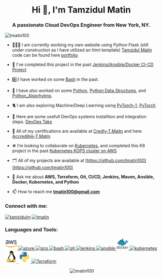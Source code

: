 <h1 align="center">Hi 👋, I'm Tamzidul Matin</h1>
<h3 align="center">A passionate Cloud DevOps Engineer from New York, NY.</h3>

<p align="left"> <img src="https://komarev.com/ghpvc/?username=tmatin100&label=Profile%20views&color=0e75b6&style=flat" alt="tmatin100" /> </p>

- 🧑🏻‍💻 I am currently working my own website using Python Flask (still under construction as I have utilized an html template) [Tamzidul Matin ](https://tmatin100.pythonanywhere.com) code can be found here [portfolio](https://github.com/tmatin100/portfolio)
- 🔭 I've completed this project in the past [Jenkins/Ansible/Docker CI-CD Project](https://github.com/tmatin100/CalTech-PG-DevOps-Final-Capstone-Project)

- #️⃣❕I have worked on some [Bash](https://github.com/tmatin100/Bash.git) in the past.
  
- 🐍 I have also  worked on some [Python](https://github.com/tmatin100/Python.git), [Python Data Structures](https://github.com/tmatin100/Python_BootCamp.git), and [Python_Algorhytms](https://github.com/tmatin100/Python_Algorithms_Data-Structures.git).
  
- 🐈 I am also exploring Machine/Deep Learning using [PyTorch-1](https://colab.research.google.com/drive/1zYiiANHc4VQD8xzus_JFa0FblCE2Kc82), [PyTorch](https://colab.research.google.com/drive/1Z0NH32g6sIiatUxgar5GghnE8oqxq7AH)

- 🙌 Here are some usefull DevOps systems installtion and integration steps. [DevOps Taks ](https://github.com/tmatin100/DevOps_Integration_Tasks.git)
  
- 📝 All of my certifications are available at [Credly-T.Maitn](https://www.credly.com/users/tmatin/badges?sort=-state_updated_at&page=1) and here [Accredible-T.Matin](https://v2.credential.net/profile/tmatin100/wallet#gs.zlxiyd)

- ☸️ I’m looking to collaborate on [Kubernetes](https://github.com/tmatin100/Kubernetes-Example-Voting-App), and completed this K8 project in the past [Kubernetes KOPS cluster on AWS](https://drive.google.com/file/d/1OC09AExcbFjrUDqLHT9bTIG5q4GvhrIx/view)

- 🗂️ All of my projects are available at [https://github.com/tmatin100](https://github.com/tmatin100)

- 💬 Ask me about **AWS, Terraform, Git, CI/CD, Jenkins, Maven, Ansible, Docker, Kubernetes, and Python**

- 📫 How to reach me **tmatin100@gmail.com**

<h3 align="left">Connect with me:</h3>
<p align="left">
<a href="https://twitter.com/tmatin100" target="blank"><img align="center" src="https://github.com/rahuldkjain/github-profile-readme-generator/blob/master/src/images/icons/Social/twitter.svg" alt="tamzidulm" height="30" width="40" /></a>
<a href="https://linkedin.com/in/tmatin" target="blank"><img align="center" src="https://github.com/rahuldkjain/github-profile-readme-generator/blob/master/src/images/icons/Social/linked-in-alt.svg" alt="tmatin" height="30" width="40" /></a>
</p>

<h3 align="left">Languages and Tools:</h3>
<p align="left"> <a href="https://aws.amazon.com" target="_blank"> <img src="https://raw.githubusercontent.com/devicons/devicon/master/icons/amazonwebservices/amazonwebservices-original-wordmark.svg" alt="aws" width="40" height="40"/> </a> <a href="https://azure.microsoft.com/en-in/" target="_blank"> <img src="https://www.vectorlogo.zone/logos/microsoft_azure/microsoft_azure-icon.svg" alt="azure" width="40" height="40"/> </a> <a href="https://cloud.google.com" target="_blank"> <img src="https://www.vectorlogo.zone/logos/google_cloud/google_cloud-icon.svg" alt="gcp" width="40" height="40"/> </a> <a href="https://www.gnu.org/software/bash/" target="_blank"> <img src="https://www.vectorlogo.zone/logos/gnu_bash/gnu_bash-icon.svg" alt="bash" width="40" height="40"/> </a> <a href="https://git-scm.com/" target="_blank"> <img src="https://www.vectorlogo.zone/logos/git-scm/git-scm-icon.svg" alt="git" width="40" height="40"/> </a> <a href="https://www.jenkins.io" target="_blank"> <img src="https://www.vectorlogo.zone/logos/jenkins/jenkins-icon.svg" alt="jenkins" width="40" height="40"/> </a> <a href="https://www.ansible.com/" target="_blank"> <img src="https://www.vectorlogo.zone/logos/ansible/ansible-icon.svg" alt="ansible" width="40" height="40"/> </a> <a href="https://www.docker.com/" target="_blank"> <img src="https://raw.githubusercontent.com/devicons/devicon/master/icons/docker/docker-original-wordmark.svg" alt="docker" width="40" height="40"/> </a> <a href="https://kubernetes.io" target="_blank"> <img src="https://www.vectorlogo.zone/logos/kubernetes/kubernetes-icon.svg" alt="kubernetes" width="40" height="40"/> </a> <a href="https://www.linux.org/" target="_blank"> <img src="https://raw.githubusercontent.com/devicons/devicon/master/icons/linux/linux-original.svg" alt="linux" width="40" height="40"/> </a> <a href="https://www.python.org" target="_blank"> <img src="https://raw.githubusercontent.com/devicons/devicon/master/icons/python/python-original.svg" alt="python" width="40" height="40"/> </a> 
<a href="https://www.terraform.io" target="_blank"> <img src="https://www.vectorlogo.zone/logos/terraformio/terraformio-icon.svg" alt="Terraform" width="40" height="40"/> </a> </p>


<p align="center">&nbsp;<img align="center" src="https://github-readme-stats.vercel.app/api?username=tmatin100&show_icons=true&locale=en" alt="tmatin100" /></p>

